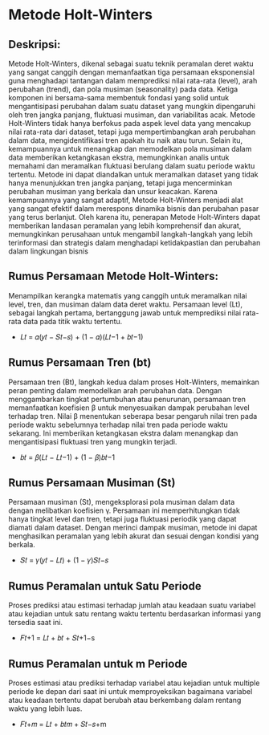 # Metode Holt-Winters 
## Deskripsi:
Metode Holt-Winters, dikenal sebagai suatu teknik peramalan deret waktu yang sangat canggih dengan memanfaatkan tiga persamaan eksponensial guna 
menghadapi tantangan dalam memprediksi nilai rata-rata (level), arah perubahan (trend), dan pola musiman (seasonality) pada data. Ketiga komponen ini bersama-sama membentuk fondasi yang solid untuk mengantisipasi perubahan dalam suatu 
dataset yang mungkin dipengaruhi oleh tren jangka panjang, fluktuasi musiman, dan variabilitas acak. Metode Holt-Winters tidak hanya berfokus pada aspek level data yang mencakup nilai rata-rata dari dataset, tetapi juga mempertimbangkan arah 
perubahan dalam data, mengidentifikasi tren apakah itu naik atau turun. Selain itu, kemampuannya untuk menangkap dan memodelkan pola musiman dalam data memberikan ketangkasan ekstra, memungkinkan analis untuk memahami dan 
meramalkan fluktuasi berulang dalam suatu periode waktu tertentu. Metode ini dapat diandalkan untuk meramalkan dataset yang tidak hanya menunjukkan tren jangka panjang, tetapi juga mencerminkan perubahan musiman yang berkala dan unsur keacakan. Karena
kemampuannya yang sangat adaptif, Metode Holt-Winters menjadi alat yang sangat efektif dalam merespons dinamika bisnis dan perubahan pasar yang terus berlanjut. Oleh karena itu, penerapan Metode Holt-Winters dapat memberikan landasan 
peramalan yang lebih komprehensif dan akurat, memungkinkan perusahaan untuk mengambil langkah-langkah yang lebih terinformasi dan strategis dalam menghadapi ketidakpastian dan perubahan dalam lingkungan bisnis

## Rumus Persamaan Metode Holt-Winters:
Menampilkan kerangka matematis yang canggih untuk meramalkan nilai level, tren, dan musiman dalam data deret waktu. Persamaan level (Lt), sebagai langkah 
pertama, bertanggung jawab untuk memprediksi nilai rata-rata data pada titik waktu tertentu. 
- 𝐿𝑡 = 𝛼(𝑦𝑡 − 𝑆𝑡−𝑠) + (1 − 𝛼)(𝐿𝑡−1 + 𝑏𝑡−1)

## Rumus Persamaan Tren (bt)
Persamaan tren (Bt), langkah kedua dalam proses Holt-Winters, memainkan peran penting dalam memodelkan arah perubahan data. Dengan menggambarkan tingkat pertumbuhan atau penurunan, persamaan tren memanfaatkan koefisien β 
untuk menyesuaikan dampak perubahan level terhadap tren. Nilai β menentukan seberapa besar pengaruh nilai tren pada periode waktu sebelumnya terhadap nilai tren pada periode waktu sekarang. Ini memberikan ketangkasan ekstra dalam 
menangkap dan mengantisipasi fluktuasi tren yang mungkin terjadi. 
- 𝑏𝑡 = 𝛽(𝐿𝑡 − 𝐿𝑡−1) + (1 − 𝛽)𝑏𝑡−1

## Rumus Persamaan Musiman (St)
Persamaan musiman (St), mengeksplorasi pola musiman dalam data dengan melibatkan koefisien γ. Persamaan ini memperhitungkan tidak hanya tingkat level dan tren, tetapi juga fluktuasi periodik yang dapat diamati dalam 
dataset. Dengan merinci dampak musiman, metode ini dapat menghasilkan peramalan yang lebih akurat dan sesuai dengan kondisi yang berkala. 
- 𝑆𝑡 = 𝛾(𝑦𝑡 − 𝐿𝑡) + (1 − 𝛾)𝑆𝑡−𝑠

## Rumus Peramalan untuk Satu Periode
Proses prediksi atau estimasi terhadap jumlah atau keadaan suatu variabel atau kejadian untuk satu rentang waktu tertentu berdasarkan informasi yang tersedia saat ini. 
- 𝐹𝑡+1 = 𝐿𝑡 + 𝑏𝑡 + 𝑆𝑡+1−s 

## Rumus Peramalan untuk m Periode
Proses estimasi atau prediksi terhadap variabel atau kejadian untuk multiple periode ke depan dari saat ini untuk memproyeksikan bagaimana variabel atau keadaan tertentu dapat berubah atau berkembang dalam rentang waktu yang lebih luas.
- 𝐹𝑡+𝑚 = 𝐿𝑡 + 𝑏𝑡𝑚 + 𝑆𝑡−𝑠+m

